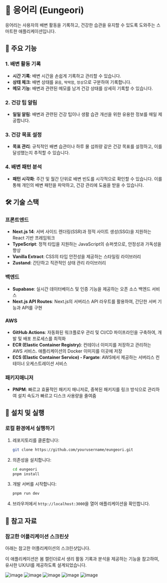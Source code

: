 # 🧻 응어리 (Eungeori)

응어리는 사용자의 배변 활동을 기록하고, 건강한 습관을 유지할 수 있도록 도와주는 스마트한 애플리케이션입니다.

## 📱 주요 기능

### 1. 배변 활동 기록

- **시간 기록**: 배변 시간을 손쉽게 기록하고 관리할 수 있습니다.
- **상태 체크**: 배변 상태를 `묽음`, `딱딱함`, `정상`으로 구분하여 기록합니다.
- **메모 기능**: 배변과 관련된 메모를 남겨 건강 상태를 상세히 기록할 수 있습니다.

### 2. 건강 팁 알림

- **일일 알림**: 배변과 관련된 건강 팁이나 생활 습관 개선을 위한 유용한 정보를 매일 제공합니다.

### 3. 건강 목표 설정

- **목표 관리**: 규칙적인 배변 습관이나 하루 물 섭취량 같은 건강 목표를 설정하고, 이를 달성했는지 추적할 수 있습니다.

### 4. 배변 패턴 분석

- **패턴 시각화**: 주간 및 월간 단위로 배변 빈도를 시각적으로 확인할 수 있습니다. 이를 통해 개인의 배변 패턴을 파악하고, 건강 관리에 도움을 받을 수 있습니다.

## 🛠 기술 스택

### 프론트엔드

- **Next.js 14**: 서버 사이드 렌더링(SSR)과 정적 사이트 생성(SSG)을 지원하는 React 기반 프레임워크
- **TypeScript**: 정적 타입을 지원하는 JavaScript의 슈퍼셋으로, 안정성과 가독성을 향상
- **Vanilla Extract**: CSS의 타입 안전성을 제공하는 스타일링 라이브러리
- **Zustand**: 간단하고 직관적인 상태 관리 라이브러리

### 백엔드

- **Supabase**: 실시간 데이터베이스 및 인증 기능을 제공하는 오픈 소스 백엔드 서비스
- **Next.js API Routes**: Next.js의 서버리스 API 라우트를 활용하여, 간단한 서버 기능과 API를 구현

### AWS

- **GitHub Actions**: 자동화된 워크플로우 관리 및 CI/CD 파이프라인을 구축하여, 개발 및 배포 프로세스를 최적화
- **ECR (Elastic Container Registry)**: 컨테이너 이미지를 저장하고 관리하는 AWS 서비스. 애플리케이션의 Docker 이미지를 이곳에 저장
- **ECS (Elastic Container Service) - Fargate**: AWS에서 제공하는 서버리스 컨테이너 오케스트레이션 서비스

### 패키지매니저

- **PNPM**: 빠르고 효율적인 패키지 매니저로, 중복된 패키지를 링크 방식으로 관리하여 설치 속도가 빠르고 디스크 사용량을 줄여줌

## 🚀 설치 및 실행

### 로컬 환경에서 실행하기

1. 레포지토리를 클론합니다:

   ```bash
   git clone https://github.com/yourusername/eungeori.git
   ```

2. 의존성을 설치합니다:

   ```bash
   cd eungeori
   pnpm install
   ```

3. 개발 서버를 시작합니다:

   ```bash
   pnpm run dev
   ```

4. 브라우저에서 `http://localhost:3000`을 열어 애플리케이션을 확인합니다.

## 📸 참고 자료

### 참고한 어플리케이션 스크린샷

아래는 참고한 어플리케이션의 스크린샷입니다.

이 애플리케이션은 봄 캘린더로서 생리 활동 기록과 분석을 제공하는 기능을 참고하여,
유사한 UX/UI를 제공하도록 설계되었습니다.

![image](https://github.com/user-attachments/assets/af22c517-f7dc-4a1b-b3e5-e19508e9488f)
![image](https://github.com/user-attachments/assets/b070a9da-73f1-4de4-b588-82804d2b2c68)
![image](https://github.com/user-attachments/assets/cde866e9-c62a-415c-8dcd-1a1c0c99adac)
![image](https://github.com/user-attachments/assets/bfd342a7-5e56-413c-8854-4406fb60036a)
![image](https://github.com/user-attachments/assets/f599a2da-752e-4166-9df8-82afb79acd36)
